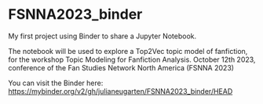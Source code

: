 # FSNNA2023_binder
My first project using Binder to share a Jupyter Notebook. 

The notebook will be used to explore a Top2Vec topic model of fanfiction, for the workshop Topic Modeling for Fanfiction Analysis.
October 12th 2023, conference of the Fan Studies Network North America (FSNNA 2023)

You can visit the Binder here: https://mybinder.org/v2/gh/julianeugarten/FSNNA2023_binder/HEAD

